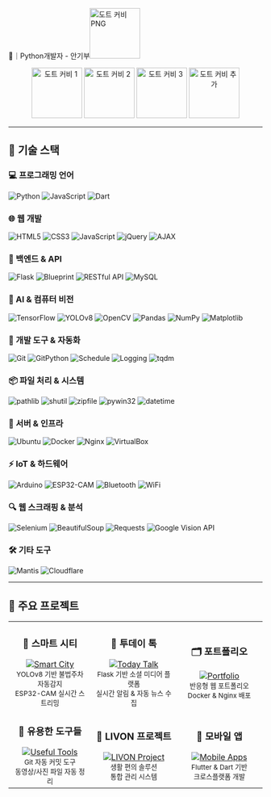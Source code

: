 🐍｜Python개발자 - 안기부<img src="https://www.spriters-resource.com/resources/sheet_icons/143/146377.png?updated=1609165515" alt="도트 커비 PNG" width="100"/></div>
<div align="center">
  <img src="https://www.spriters-resource.com/resources/sheet_icons/198/200858.gif?updated=1688787145" alt="도트 커비 1" width="100"/>
  <img src="https://www.spriters-resource.com/resources/sheet_icons/195/197726.gif?updated=1684173595" alt="도트 커비 2" width="100"/>
  <img src="https://www.spriters-resource.com/resources/sheet_icons/238/241062.gif?updated=1728837189" alt="도트 커비 3" width="100"/>
  <img src="https://www.spriters-resource.com/resources/sheet_icons/190/192991.gif?updated=1677970951" alt="도트 커비 추가" width="100"/>
</div>

---

## 🌿 기술 스택

### 💻 프로그래밍 언어
![Python](https://img.shields.io/badge/-Python-3776AB?style=flat&logo=Python&logoColor=white)
![JavaScript](https://img.shields.io/badge/-JavaScript-F7DF1E?style=flat&logo=JavaScript&logoColor=black)
![Dart](https://img.shields.io/badge/-Dart-0175C2?style=flat&logo=Dart&logoColor=white)

### 🌐 웹 개발
![HTML5](https://img.shields.io/badge/-HTML5-E34F26?style=flat&logo=HTML5&logoColor=white)
![CSS3](https://img.shields.io/badge/-CSS3-1572B6?style=flat&logo=CSS3&logoColor=white)
![JavaScript](https://img.shields.io/badge/-JavaScript-F7DF1E?style=flat&logo=JavaScript&logoColor=black)
![jQuery](https://img.shields.io/badge/-jQuery-0769AD?style=flat&logo=jquery&logoColor=white)
![AJAX](https://img.shields.io/badge/-AJAX-005571?style=flat&logo=javascript&logoColor=white)

### 🧩 백엔드 & API
![Flask](https://img.shields.io/badge/-Flask-000000?style=flat&logo=Flask)
![Blueprint](https://img.shields.io/badge/-Blueprint-1A237E?style=flat&logo=flask&logoColor=white)
![RESTful API](https://img.shields.io/badge/-RESTful_API-009688?style=flat&logo=fastapi&logoColor=white)
![MySQL](https://img.shields.io/badge/-MySQL-4479A1?style=flat&logo=MySQL&logoColor=white)

### 🤖 AI & 컴퓨터 비전
![TensorFlow](https://img.shields.io/badge/-TensorFlow-FF6F00?style=flat&logo=TensorFlow&logoColor=white)
![YOLOv8](https://img.shields.io/badge/-YOLOv8-00BFFF?style=flat&logo=YOLO&logoColor=white)
![OpenCV](https://img.shields.io/badge/-OpenCV-5C3EE8?style=flat&logo=OpenCV&logoColor=white)
![Pandas](https://img.shields.io/badge/-Pandas-150458?style=flat&logo=pandas)
![NumPy](https://img.shields.io/badge/-NumPy-013243?style=flat&logo=numpy)
![Matplotlib](https://img.shields.io/badge/-Matplotlib-11557C?style=flat&logo=python&logoColor=white)

### 🔧 개발 도구 & 자동화
![Git](https://img.shields.io/badge/-Git-F05032?style=flat&logo=git&logoColor=white)
![GitPython](https://img.shields.io/badge/-GitPython-6D4C41?style=flat&logo=git&logoColor=white)
![Schedule](https://img.shields.io/badge/-Schedule-558B2F?style=flat&logo=clockify&logoColor=white)
![Logging](https://img.shields.io/badge/-Logging-33691E?style=flat&logo=files&logoColor=white)
![tqdm](https://img.shields.io/badge/-tqdm-C62828?style=flat&logo=progress&logoColor=white)

### 📦 파일 처리 & 시스템
![pathlib](https://img.shields.io/badge/-pathlib-9370DB?style=flat&logo=python&logoColor=white)
![shutil](https://img.shields.io/badge/-shutil-FF5722?style=flat&logo=files&logoColor=white)
![zipfile](https://img.shields.io/badge/-zipfile-795548?style=flat&logo=zip&logoColor=white)
![pywin32](https://img.shields.io/badge/-pywin32-0D47A1?style=flat&logo=windows&logoColor=white)
![datetime](https://img.shields.io/badge/-datetime-004D40?style=flat&logo=calendar&logoColor=white)

### 💾 서버 & 인프라
![Ubuntu](https://img.shields.io/badge/-Ubuntu-E95420?style=flat&logo=Ubuntu&logoColor=white)
![Docker](https://img.shields.io/badge/-Docker-2496ED?style=flat&logo=Docker&logoColor=white)
![Nginx](https://img.shields.io/badge/-Nginx-009639?style=flat&logo=nginx&logoColor=white)
![VirtualBox](https://img.shields.io/badge/-VirtualBox-183A61?style=flat&logo=virtualbox&logoColor=white)

### ⚡ IoT & 하드웨어
![Arduino](https://img.shields.io/badge/-Arduino-00979D?style=flat&logo=Arduino&logoColor=white)
![ESP32-CAM](https://img.shields.io/badge/-ESP32_CAM-C2185B?style=flat&logo=espressif&logoColor=white)
![Bluetooth](https://img.shields.io/badge/-Bluetooth-0082FC?style=flat&logo=bluetooth&logoColor=white)
![WiFi](https://img.shields.io/badge/-WiFi-00A1C9?style=flat&logo=wifi&logoColor=white)

### 🔍 웹 스크래핑 & 분석
![Selenium](https://img.shields.io/badge/-Selenium-43B02A?style=flat&logo=selenium&logoColor=white)
![BeautifulSoup](https://img.shields.io/badge/-BeautifulSoup-4B8BBE?style=flat&logo=python&logoColor=white)
![Requests](https://img.shields.io/badge/-Requests-2D8CFF?style=flat&logo=python&logoColor=white)
![Google Vision API](https://img.shields.io/badge/-Google_Vision_API-4285F4?style=flat&logo=google-cloud&logoColor=white)

### 🛠️ 기타 도구
![Mantis](https://img.shields.io/badge/-Mantis-E87C09?style=flat&logo=bugatti&logoColor=white)
![Cloudflare](https://img.shields.io/badge/-Cloudflare-F38020?style=flat&logo=cloudflare&logoColor=white)

---

## 🎋 주요 프로젝트

<div align="center">
  <table>
    <tr>
      <td align="center" width="300">
        <h3>🚨 스마트 시티</h3>
        <a href="https://github.com/ANGIBU/smart_city">
          <img src="https://img.shields.io/badge/Smart_City-FF6B6B?style=for-the-badge&logo=smart-city&logoColor=white" alt="Smart City"/>
        </a>
        <br>
        <sub>YOLOv8 기반 불법주차 자동감지<br>ESP32-CAM 실시간 스트리밍</sub>
      </td>
      <td align="center" width="300">
        <h3>💬 투데이 톡</h3>
        <a href="https://github.com/ANGIBU/today_talk">
          <img src="https://img.shields.io/badge/Today_Talk-4ECDC4?style=for-the-badge&logo=chat&logoColor=white" alt="Today Talk"/>
        </a>
        <br>
        <sub>Flask 기반 소셜 미디어 플랫폼<br>실시간 알림 & 자동 뉴스 수집</sub>
      </td>
      <td align="center" width="300">
        <h3>🗂️ 포트폴리오</h3>
        <a href="https://github.com/ANGIBU/portfolio">
          <img src="https://img.shields.io/badge/Portfolio-45B7D1?style=for-the-badge&logo=web&logoColor=white" alt="Portfolio"/>
        </a>
        <br>
        <sub>반응형 웹 포트폴리오<br>Docker & Nginx 배포</sub>
      </td>
    </tr>
    <tr>
      <td align="center" width="300">
        <h3>🔧 유용한 도구들</h3>
        <a href="https://github.com/ANGIBU/Useful_tools">
          <img src="https://img.shields.io/badge/Useful_Tools-2E8B57?style=for-the-badge&logo=tools&logoColor=white" alt="Useful Tools"/>
        </a>
        <br>
        <sub>Git 자동 커밋 도구<br>동영상/사진 파일 자동 정리</sub>
      </td>
      <td align="center" width="300">
        <h3>🌱 LIVON 프로젝트</h3>
        <a href="https://github.com/ANGIBU/LIVON_Project">
          <img src="https://img.shields.io/badge/LIVON_Project-96CEB4?style=for-the-badge&logo=project&logoColor=white" alt="LIVON Project"/>
        </a>
        <br>
        <sub>생활 편의 솔루션<br>통합 관리 시스템</sub>
      </td>
      <td align="center" width="300">
        <h3>📱 모바일 앱</h3>
        <a href="#">
          <img src="https://img.shields.io/badge/Mobile_Apps-FF9F43?style=for-the-badge&logo=mobile&logoColor=white" alt="Mobile Apps"/>
        </a>
        <br>
        <sub>Flutter & Dart 기반<br>크로스플랫폼 개발</sub>
      </td>
    </tr>
  </table>
